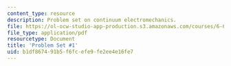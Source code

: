 ```yaml
---
content_type: resource
description: Problem set on continuum electromechanics.
file: https://ol-ocw-studio-app-production.s3.amazonaws.com/courses/6-642-continuum-electromechanics-fall-2008/b1df867491b5f6fcefe9fe2ee4e16fe7_pset1.pdf
file_type: application/pdf
resourcetype: Document
title: 'Problem Set #1'
uid: b1df8674-91b5-f6fc-efe9-fe2ee4e16fe7
---
```

